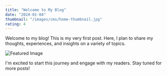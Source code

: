 ```yaml
---
title: "Welcome to My Blog"
date: "2024-01-04"
thumbnail: "/images/cms/home-thumbnail.jpg"
rating: 4
---
```


Welcome to my blog! This is my very first post. Here, I plan to share my thoughts, experiences, and insights on a variety of topics.

![Featured Image](/images/cms/home-thumbnail.jpg)

I'm excited to start this journey and engage with my readers. Stay tuned for more posts!
